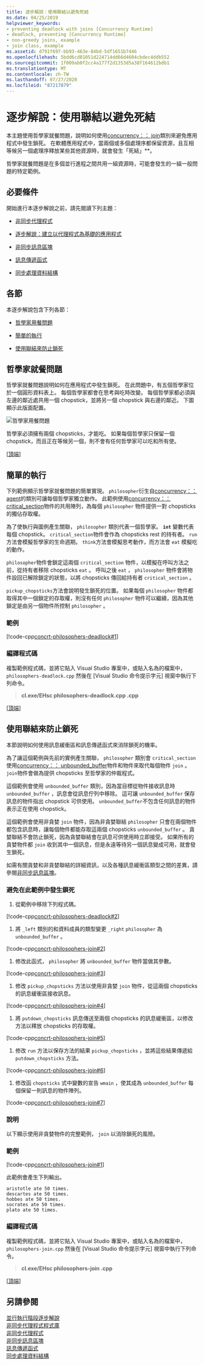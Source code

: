```yaml
---
title: 逐步解說：使用聯結以避免死結
ms.date: 04/25/2019
helpviewer_keywords:
- preventing deadlock with joins [Concurrency Runtime]
- deadlock, preventing [Concurrency Runtime]
- non-greedy joins, example
- join class, example
ms.assetid: d791f697-bb93-463e-84bd-5df1651b7446
ms.openlocfilehash: 5bdd6cd81051d224714dd66d4604cbdec4ddb552
ms.sourcegitcommit: 1f009ab0f2cc4a177f2d1353d5a38f164612bdb1
ms.translationtype: MT
ms.contentlocale: zh-TW
ms.lasthandoff: 07/27/2020
ms.locfileid: "87217879"
---
```

# <a name="walkthrough-using-join-to-prevent-deadlock"></a>逐步解說：使用聯結以避免死結

本主題使用哲學家就餐問題，說明如何使用[concurrency：： join](../../parallel/concrt/reference/join-class.md)類別來避免應用程式中發生鎖死。 在軟體應用程式中，當兩個或多個處理序都保留資源，且互相等候另一個處理序釋放某些其他資源時，就會發生「死結」**。

哲學家就餐問題是在多個並行進程之間共用一組資源時，可能會發生的一組一般問題的特定範例。

## <a name="prerequisites"></a>必要條件

開始進行本逐步解說之前，請先閱讀下列主題：

- [非同步代理程式](../../parallel/concrt/asynchronous-agents.md)

- [逐步解說：建立以代理程式為基礎的應用程式](../../parallel/concrt/walkthrough-creating-an-agent-based-application.md)

- [非同步訊息區塊](../../parallel/concrt/asynchronous-message-blocks.md)

- [訊息傳遞函式](../../parallel/concrt/message-passing-functions.md)

- [同步處理資料結構](../../parallel/concrt/synchronization-data-structures.md)

## <a name="sections"></a><a name="top"></a>各節

本逐步解說包含下列各節：

- [哲學家用餐問題](#problem)

- [簡單的執行](#deadlock)

- [使用聯結來防止鎖死](#solution)

## <a name="the-dining-philosophers-problem"></a><a name="problem"></a>哲學家就餐問題

哲學家就餐問題說明如何在應用程式中發生鎖死。 在此問題中，有五個哲學家位於一個圓形資料表上。 每個哲學家都會在思考與吃時改變。 每個哲學家都必須與左邊的鄰近處共用一個 chopstick，並將另一個 chopstick 與右邊的鄰近。 下圖顯示此版面配置。

![哲學家用餐問題](../../parallel/concrt/media/dining_philosophersproblem.png "哲學家用餐問題")

哲學家必須擁有兩個 chopsticks，才能吃。 如果每個哲學家只保留一個 chopstick，而且正在等候另一個，則不會有任何哲學家可以吃和所有使。

[[頂端](#top)]

## <a name="a-nave-implementation"></a><a name="deadlock"></a>簡單的執行

下列範例顯示哲學家就餐問題的簡單實現。 `philosopher`衍生自[concurrency：： agent](../../parallel/concrt/reference/agent-class.md)的類別可讓每個哲學家獨立動作。 此範例使用[concurrency：： critical_section](../../parallel/concrt/reference/critical-section-class.md)物件的共用陣列，為每個 `philosopher` 物件提供一對 chopsticks 的獨佔存取權。

為了使執行與圖例產生關聯， `philosopher` 類別代表一個哲學家。 **`int`** 變數代表每個 chopstick。 `critical_section`物件會作為 chopsticks rest 的持有者。 `run`方法會模擬哲學家的生命週期。 `think`方法會模擬思考動作，而方法會 `eat` 模擬吃的動作。

`philosopher`物件會鎖定這兩個 `critical_section` 物件，以模擬在呼叫方法之前，從持有者移除 chopsticks `eat` 。 呼叫之後 `eat` ， `philosopher` 物件會將物件設回已解除鎖定的狀態，以將 chopsticks 傳回給持有者 `critical_section` 。

`pickup_chopsticks`方法會說明發生鎖死的位置。 如果每個 `philosopher` 物件都取得其中一個鎖定的存取權，則沒有任何 `philosopher` 物件可以繼續，因為其他鎖定是由另一個物件所控制 `philosopher` 。

### <a name="example"></a>範例

[!code-cpp[concrt-philosophers-deadlock#1](../../parallel/concrt/codesnippet/cpp/walkthrough-using-join-to-prevent-deadlock_1.cpp)]

### <a name="compiling-the-code"></a>編譯程式碼

複製範例程式碼，並將它貼入 Visual Studio 專案中，或貼入名為的檔案中， `philosophers-deadlock.cpp` 然後在 [Visual Studio 命令提示字元] 視窗中執行下列命令。

> **cl.exe/EHsc philosophers-deadlock.cpp .cpp**

[[頂端](#top)]

## <a name="using-join-to-prevent-deadlock"></a><a name="solution"></a>使用聯結來防止鎖死

本節說明如何使用訊息緩衝區和訊息傳遞函式來消除鎖死的機率。

為了讓這個範例與先前的實例產生關聯， `philosopher` 類別會 `critical_section` 使用[concurrency：： unbounded_buffer](reference/unbounded-buffer-class.md)物件和物件來取代每個物件 `join` 。 `join`物件會做為提供 chopsticks 至哲學家的仲裁程式。

這個範例會使用 `unbounded_buffer` 類別，因為當目標從物件接收訊息時 `unbounded_buffer` ，訊息會從訊息佇列中移除。 這可讓 `unbounded_buffer` 保存訊息的物件指出 chopstick 可供使用。 `unbounded_buffer`不包含任何訊息的物件表示正在使用 chopstick。

這個範例會使用非貪婪 `join` 物件，因為非貪婪聯結 `philosopher` 只會在兩個物件都包含訊息時，讓每個物件都能存取這兩個 chopsticks `unbounded_buffer` 。 貪婪聯結不會防止鎖死，因為貪婪聯結會在訊息可供使用時立即接受。 如果所有的貪婪物件都 `join` 收到其中一個訊息，但是永遠等待另一個訊息變成可用，就會發生鎖死。

如需有關貪婪和非貪婪聯結的詳細資訊，以及各種訊息緩衝區類型之間的差異，請參閱[非同步訊息區塊](../../parallel/concrt/asynchronous-message-blocks.md)。

### <a name="to-prevent-deadlock-in-this-example"></a>避免在此範例中發生鎖死

1. 從範例中移除下列程式碼。

[!code-cpp[concrt-philosophers-deadlock#2](../../parallel/concrt/codesnippet/cpp/walkthrough-using-join-to-prevent-deadlock_2.cpp)]

1. 將 `_left` 類別的和資料成員的類型變更 `_right` `philosopher` 為 `unbounded_buffer` 。

[!code-cpp[concrt-philosophers-join#2](../../parallel/concrt/codesnippet/cpp/walkthrough-using-join-to-prevent-deadlock_3.cpp)]

1. 修改此函式， `philosopher` 將 `unbounded_buffer` 物件當做其參數。

[!code-cpp[concrt-philosophers-join#3](../../parallel/concrt/codesnippet/cpp/walkthrough-using-join-to-prevent-deadlock_4.cpp)]

1. 修改 `pickup_chopsticks` 方法以使用非貪婪 `join` 物件，從這兩個 chopsticks 的訊息緩衝區接收訊息。

[!code-cpp[concrt-philosophers-join#4](../../parallel/concrt/codesnippet/cpp/walkthrough-using-join-to-prevent-deadlock_5.cpp)]

1. 將 `putdown_chopsticks` 訊息傳送至兩個 chopsticks 的訊息緩衝區，以修改方法以釋放 chopsticks 的存取權。

[!code-cpp[concrt-philosophers-join#5](../../parallel/concrt/codesnippet/cpp/walkthrough-using-join-to-prevent-deadlock_6.cpp)]

1. 修改 `run` 方法以保存方法的結果 `pickup_chopsticks` ，並將這些結果傳遞給 `putdown_chopsticks` 方法。

[!code-cpp[concrt-philosophers-join#6](../../parallel/concrt/codesnippet/cpp/walkthrough-using-join-to-prevent-deadlock_7.cpp)]

1. 修改函 `chopsticks` 式中變數的宣告 `wmain` ，使其成為 `unbounded_buffer` 每個保留一則訊息的物件陣列。

[!code-cpp[concrt-philosophers-join#7](../../parallel/concrt/codesnippet/cpp/walkthrough-using-join-to-prevent-deadlock_8.cpp)]

### <a name="description"></a>說明

以下顯示使用非貪婪物件的完整範例， `join` 以消除鎖死的風險。

### <a name="example"></a>範例

[!code-cpp[concrt-philosophers-join#1](../../parallel/concrt/codesnippet/cpp/walkthrough-using-join-to-prevent-deadlock_9.cpp)]

此範例會產生下列輸出。

```Output
aristotle ate 50 times.
descartes ate 50 times.
hobbes ate 50 times.
socrates ate 50 times.
plato ate 50 times.
```

### <a name="compiling-the-code"></a>編譯程式碼

複製範例程式碼，並將它貼入 Visual Studio 專案中，或貼入名為的檔案中， `philosophers-join.cpp` 然後在 [Visual Studio 命令提示字元] 視窗中執行下列命令。

> **cl.exe/EHsc philosophers-join .cpp**

[[頂端](#top)]

## <a name="see-also"></a>另請參閱

[並行執行階段逐步解說](../../parallel/concrt/concurrency-runtime-walkthroughs.md)<br/>
[非同步代理程式程式庫](../../parallel/concrt/asynchronous-agents-library.md)<br/>
[非同步代理程式](../../parallel/concrt/asynchronous-agents.md)<br/>
[非同步訊息區塊](../../parallel/concrt/asynchronous-message-blocks.md)<br/>
[訊息傳遞函式](../../parallel/concrt/message-passing-functions.md)<br/>
[同步處理資料結構](../../parallel/concrt/synchronization-data-structures.md)
